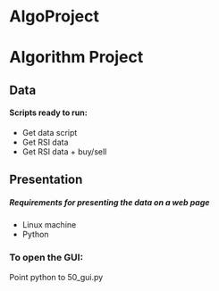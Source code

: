 # AlgoProject
Algorithm Project
===

## Data
#### Scripts ready to run:  
* Get data script
* Get RSI data
* Get RSI data + buy/sell  

## Presentation
##### Requirements for presenting the data on a web page
* Linux machine
* Python 

### To open the GUI:
Point python to 50_gui.py
